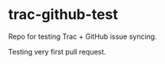 # trac-github-test

Repo for testing Trac + GitHub issue syncing.

Testing very first pull request.
